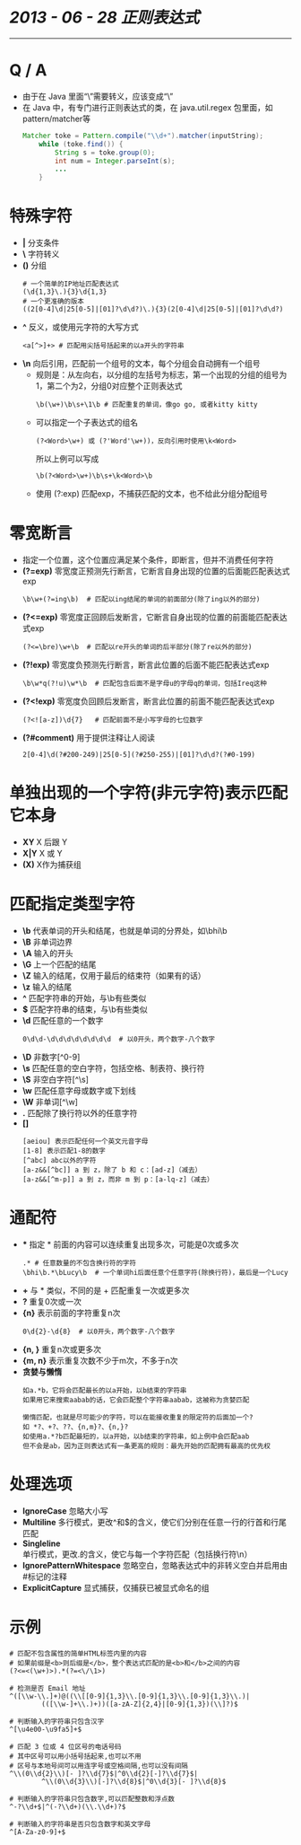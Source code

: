 # ___2013 - 06 - 28 正则表达式___
***

# Q / A
  - 由于在 Java 里面“\”需要转义，应该变成“\\”
  - 在 Java 中，有专门进行正则表达式的类，在 java.util.regex 包里面，如pattern/matcher等
    ```java
    Matcher toke = Pattern.compile("\\d+").matcher(inputString);
        while (toke.find()) {
            String s = toke.group(0);
            int num = Integer.parseInt(s);
            ...
        }
    ```
# 特殊字符
  - **|** 分支条件
  - **\\** 字符转义
  - **()** 分组
    ```shell
    # 一个简单的IP地址匹配表达式
    (\d{1,3}\.){3}\d{1,3}
    # 一个更准确的版本
    ((2[0-4]\d|25[0-5]|[01]?\d\d?)\.){3}(2[0-4]\d|25[0-5]|[01]?\d\d?)
    ```
  - **^** 反义，或使用元字符的大写方式
    ```shell
    <a[^>]+> # 匹配用尖括号括起来的以a开头的字符串
    ```
  - **\n** 向后引用，匹配前一个组号的文本，每个分组会自动拥有一个组号
    - 规则是：从左向右，以分组的左括号为标志，第一个出现的分组的组号为1，第二个为2，分组0对应整个正则表达式
      ```shell
      \b(\w+)\b\s+\1\b # 匹配重复的单词，像go go, 或者kitty kitty
      ```
    - 可以指定一个子表达式的组名
      ```shell
      (?<Word>\w+) 或 (?'Word'\w+))，反向引用时使用\k<Word>
      ```
      所以上例可以写成
      ```shell
      \b(?<Word>\w+)\b\s+\k<Word>\b
      ```
    - 使用 (?:exp) 匹配exp，不捕获匹配的文本，也不给此分组分配组号
# 零宽断言
  - 指定一个位置，这个位置应满足某个条件，即断言，但并不消费任何字符
  - **(?=exp)** 零宽度正预测先行断言，它断言自身出现的位置的后面能匹配表达式exp
    ```shell
    \b\w+(?=ing\b)  # 匹配以ing结尾的单词的前面部分(除了ing以外的部分)
    ```
  - **(?<=exp)** 零宽度正回顾后发断言，它断言自身出现的位置的前面能匹配表达式exp
    ```shell
    (?<=\bre)\w+\b  # 匹配以re开头的单词的后半部分(除了re以外的部分)
    ```
  - **(?!exp)** 零宽度负预测先行断言，断言此位置的后面不能匹配表达式exp
    ```shell
    \b\w*q(?!u)\w*\b  # 匹配包含后面不是字母u的字母q的单词，包括Ireq这种
    ```
  - **(?<!exp)** 零宽度负回顾后发断言，断言此位置的前面不能匹配表达式exp
    ```shell
    (?<![a-z])\d{7}   # 匹配前面不是小写字母的七位数字
    ```
  - **(?#comment)** 用于提供注释让人阅读
    ```
    2[0-4]\d(?#200-249)|25[0-5](?#250-255)|[01]?\d\d?(?#0-199)
    ```        
# 单独出现的一个字符(非元字符)表示匹配它本身
  - **XY** X 后跟 Y
  - **X|Y** X 或 Y
  - **(X)** X作为捕获组
# 匹配指定类型字符
  - **\b** 代表单词的开头和结尾，也就是单词的分界处，如\bhi\b
  - **\B** 非单词边界
  - **\A** 输入的开头
  - **\G** 上一个匹配的结尾
  - **\Z** 输入的结尾，仅用于最后的结束符（如果有的话）
  - **\z** 输入的结尾
  - **^** 匹配字符串的开始，与\b有些类似
  - **$** 匹配字符串的结束，与\b有些类似
  - **\d** 匹配任意的一个数字
    ```shell
    0\d\d-\d\d\d\d\d\d\d\d  # 以0开头，两个数字-八个数字
    ```
  - **\D** 非数字[^0-9]
  - **\s** 匹配任意的空白字符，包括空格、制表符、换行符
  - **\S** 非空白字符[^\s]
  - **\w** 匹配任意字母或数字或下划线
  - **\W** 非单词[^\w]
  - **.** 匹配除了换行符以外的任意字符
  - **[]**
    ```
    [aeiou] 表示匹配任何一个英文元音字母
    [1-8] 表示匹配1-8的数字
    [^abc] abc以外的字符
    [a-z&&[^bc]] a 到 z，除了 b 和 c：[ad-z]（减去）
    [a-z&&[^m-p]] a 到 z，而非 m 到 p：[a-lq-z]（减去）
    ```
# 通配符
  - **\*** 指定 * 前面的内容可以连续重复出现多次，可能是0次或多次
    ```shell
    .* # 任意数量的不包含换行符的字符
    \bhi\b.*\bLucy\b  # 一个单词hi后面任意个任意字符(除换行符)，最后是一个Lucy
    ```
  - **+** 与 * 类似，不同的是 + 匹配重复一次或更多次
  - **?** 重复0次或一次
  - **{n}** 表示前面的字符重复n次
    ```shell
    0\d{2}-\d{8}  # 以0开头，两个数字-八个数字
    ```
  - **{n, }** 重复n次或更多次
  - **{m, n}** 表示重复次数不少于m次，不多于n次
  - **贪婪与懒惰**
    ```
    如a.*b，它将会匹配最长的以a开始，以b结束的字符串
    如果用它来搜索aabab的话，它会匹配整个字符串aabab，这被称为贪婪匹配

    懒惰匹配，也就是尽可能少的字符，可以在能接收重复的限定符的后面加一个?
    如 *?、+?、??、{n,m}?、{n,}?
    如使用a.*?b匹配最短的，以a开始，以b结束的字符串，如上例中会匹配aab
    但不会是ab，因为正则表达式有一条更高的规则：最先开始的匹配拥有最高的优先权
    ```
# 处理选项
  - **IgnoreCase** 忽略大小写
  - **Multiline** 多行模式，更改^和$的含义，使它们分别在任意一行的行首和行尾匹配
  - **Singleline** 单行模式，更改.的含义，使它与每一个字符匹配（包括换行符\n）
  - **IgnorePatternWhitespace** 忽略空白，忽略表达式中的非转义空白并启用由#标记的注释
  - **ExplicitCapture** 显式捕获，仅捕获已被显式命名的组
# 示例
  ```shell
  # 匹配不包含属性的简单HTML标签内里的内容
  # 如果前缀是<b>则后缀是</b>，整个表达式匹配的是<b>和</b>之间的内容
  (?<=<(\w+)>).*(?=<\/\1>)

  # 检测是否 Email 地址
  ^([\\w-\\.]+)@((\\[[0-9]{1,3}\\.[0-9]{1,3}\\.[0-9]{1,3}\\.)|
          (([\\w-]+\\.)+))([a-zA-Z]{2,4}|[0-9]{1,3})(\\]?)$

  # 判断输入的字符串只包含汉字
  ^[\u4e00-\u9fa5]+$

  # 匹配 3 位或 4 位区号的电话号码
  # 其中区号可以用小括号括起来,也可以不用
  # 区号与本地号间可以用连字号或空格间隔,也可以没有间隔
  ^\\(0\\d{2}\\)[- ]?\\d{7}$|^0\\d{2}[-]?\\d{7}$|
          ^\\(0\\d{3}\\)[-]?\\d{8}$|^0\\d{3}[- ]?\\d{8}$

  # 判断输入的字符串只包含数字,可以匹配整数和浮点数
  ^-?\\d+$|^(-?\\d+)(\\.\\d+)?$        

  # 判断输入的字符串是否只包含数字和英文字母
  ^[A-Za-z0-9]+$
